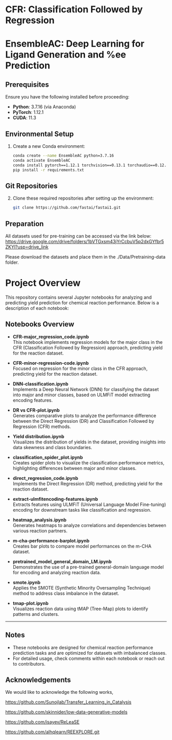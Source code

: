 # CFR: Classification Followed by Regression

# EnsembleAC: Deep Learning for Ligand Generation and %ee Prediction

## Prerequisites
Ensure you have the following installed before proceeding:
- **Python**: 3.7.16 (via Anaconda)
- **PyTorch**: 1.12.1
- **CUDA**: 11.3

## Environmental Setup
1. Create a new Conda environment:
   ```bash
   conda create --name EnsembleAC python=3.7.16
   conda activate EnsembleAC
   conda install pytorch==1.12.1 torchvision==0.13.1 torchaudio==0.12.1 cudatoolkit=11.3 -c pytorch
   pip install -r requirements.txt

## Git Repositories
2. Clone these required repositories after setting up the environment:
   ```bash
   git clone https://github.com/fastai/fastai1.git

## Preparation
All datasets used for pre-training can be accessed via the link below:
https://drive.google.com/drive/folders/1bVTGxsm43jYrCcbuV5p2dxGYfbr5ZKYl?usp=drive_link

Please download the datasets and place them in the ./Data/Pretraining-data folder.


# Project Overview

This repository contains several Jupyter notebooks for analyzing and predicting yield prediction for chemical reaction performance. Below is a description of each notebook:

## Notebooks Overview

- **CFR-major_regression_code.ipynb**  
   This notebook implements regression models for the major class in the CFR (Classification Followed by Regression) approach, predicting yield for the reaction dataset.
   
 - **CFR-minor-regression-code.ipynb**  
   Focused on regression for the minor class in the CFR approach, predicting yield for the reaction dataset.

- **DNN-classification.ipynb**  
   Implements a Deep Neural Network (DNN) for classifying the dataset into major and minor classes, based on ULMFiT model extracting encoding features.

 - **DR vs CFR-plot.ipynb**  
   Generates comparative plots to analyze the performance difference between the Direct Regression (DR) and Classification Followed by Regression (CFR) methods.

- **Yield distribution.ipynb**  
   Visualizes the distribution of yields in the dataset, providing insights into data skewness and class boundaries.

- **classification_spider_plot.ipynb**  
   Creates spider plots to visualize the classification performance metrics, highlighting differences between major and minor classes.

- **direct_regression_code.ipynb**  
   Implements the Direct Regression (DR) method, predicting yield for the reaction dataset.

- **extract-ulmfitencoding-features.ipynb**  
   Extracts features using ULMFiT (Universal Language Model Fine-tuning) encoding for downstream tasks like classification and regression.

- **heatmap_analysis.ipynb**  
   Generates heatmaps to analyze correlations and dependencies between various reaction partners.

- **m-cha-performance-barplot.ipynb**  
    Creates bar plots to compare model performances on the m-CHA dataset.

- **pretrained_model_general_domain_LM.ipynb**  
    Demonstrates the use of a pre-trained general-domain language model for encoding and analyzing reaction data.

- **smote.ipynb**  
    Applies the SMOTE (Synthetic Minority Oversampling Technique) method to address class imbalance in the dataset.

- **tmap-plot.ipynb**  
    Visualizes reaction data using tMAP (Tree-Map) plots to identify patterns and clusters.

---

## Notes
- These notebooks are designed for chemical reaction performance prediction tasks and are optimized for datasets with imbalanced classes.
- For detailed usage, check comments within each notebook or reach out to contributors.



## Acknowledgements
We would like to acknowledge the following works,

https://github.com/Sunojlab/Transfer_Learning_in_Catalysis

https://github.com/skinnider/low-data-generative-models

https://github.com/isayev/ReLeaSE

https://github.com/alhqlearn/REEXPLORE.git


